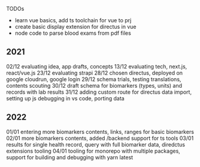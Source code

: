 TODOs

- learn vue basics, add ts toolchain for vue to prj
- create basic display extension for directus in vue
- node code to parse blood exams from pdf files

## 2021

02/12 evaluating idea, app drafts, concepts 13/12 evaluating tech, next.js, react/vue.js 23/12 evaluating strapi 28/12 chosen directus, deployed on
google cloudrun, google login 29/12 schema trials, testing translations, contents scouting 30/12 draft schema for biomarkers (types, units) and
records with lab results 31/12 adding custom route for directus data import, setting up js debugging in vs code, porting data

## 2022

01/01 entering more biomarkers contents, links, ranges for basic biomarkers 02/01 more biomarkers contents, added /backend support for ts tools 
03/01 results for single health record, query with full biomarker data, diredctus extensions tooling
04/01 tooling for monorepo with multiple packages, support for building and debugging with yarn latest
